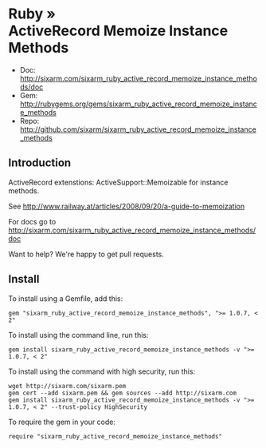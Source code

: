 # Ruby » <br> ActiveRecord Memoize Instance Methods

* Doc: <http://sixarm.com/sixarm_ruby_active_record_memoize_instance_methods/doc>
* Gem: <http://rubygems.org/gems/sixarm_ruby_active_record_memoize_instance_methods>
* Repo: <http://github.com/sixarm/sixarm_ruby_active_record_memoize_instance_methods>
<!--HEADER-SHUT-->


## Introduction

ActiveRecord extenstions: ActiveSupport::Memoizable for instance methods.

See http://www.railway.at/articles/2008/09/20/a-guide-to-memoization

For docs go to <http://sixarm.com/sixarm_ruby_active_record_memoize_instance_methods/doc>

Want to help? We're happy to get pull requests.


<!--INSTALL-OPEN-->

## Install

To install using a Gemfile, add this:

    gem "sixarm_ruby_active_record_memoize_instance_methods", ">= 1.0.7, < 2"

To install using the command line, run this:

    gem install sixarm_ruby_active_record_memoize_instance_methods -v ">= 1.0.7, < 2"

To install using the command with high security, run this:

    wget http://sixarm.com/sixarm.pem
    gem cert --add sixarm.pem && gem sources --add http://sixarm.com
    gem install sixarm_ruby_active_record_memoize_instance_methods -v ">= 1.0.7, < 2" --trust-policy HighSecurity

To require the gem in your code:

    require "sixarm_ruby_active_record_memoize_instance_methods"

<!--INSTALL-SHUT-->
